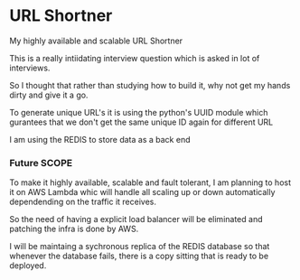 # URL Shortner
My highly available and scalable URL Shortner

This is a really intiidating interview question which is asked in lot of interviews.

So I thought that rather than studying how to build it, why not get my hands dirty and give it a go.

To generate unique URL's it is using the python's UUID module which gurantees that we don't get the same unique ID again for different URL

I am using the REDIS to store data as a back end 


### Future SCOPE
To make it highly available, scalable and fault tolerant, I am planning to host it on AWS Lambda whic will handle all scaling up or down automatically dependending on the traffic it receives. 

So the need of having a explicit load balancer will be eliminated and patching the infra is done by AWS.

I will be maintaing a sychronous replica of the REDIS database so that whenever the database fails, there is a copy sitting that is ready to be deployed.


